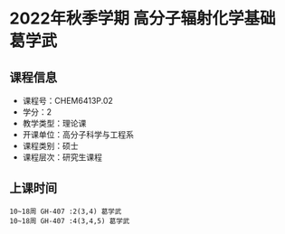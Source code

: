 # 2022年秋季学期 高分子辐射化学基础 葛学武






## 课程信息

- 课程号：CHEM6413P.02
- 学分：2
- 教学类型：理论课
- 开课单位：高分子科学与工程系
- 课程类别：硕士
- 课程层次：研究生课程

## 上课时间

```
10~18周 GH-407 :2(3,4) 葛学武
10~18周 GH-407 :4(3,4,5) 葛学武
```


